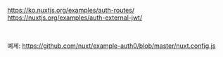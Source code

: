 https://ko.nuxtjs.org/examples/auth-routes/
<br>
https://nuxtjs.org/examples/auth-external-jwt/


<br>

예제: https://github.com/nuxt/example-auth0/blob/master/nuxt.config.js
